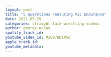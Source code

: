 ```yaml
---
layout: post
title: "5 querstions Featuring Vic Endurance"
date: 2021-05-29
categories: straight-talk-wrestling videos
author: george-mckay
spotify_track_id: 
youtube_video_id: MZG97eD1PSo
apple_track_id: 
youtube_metadata: 
---
```


